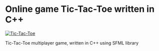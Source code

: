# Online game Tic-Tac-Toe written in C++

<a href="https://imgflip.com/gif/294g1z"><img src="https://i.imgflip.com/294g1z.gif" title="Tic-Tac-Toe"/></a>

Tic-Tac-Toe multiplayer game, written in C++ using SFML library
